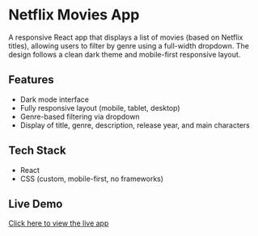 # Netflix Movies App

A responsive React app that displays a list of movies (based on Netflix titles), allowing users to filter by genre using a full-width dropdown. The design follows a clean dark theme and mobile-first responsive layout.

## Features

- Dark mode interface
- Fully responsive layout (mobile, tablet, desktop)
- Genre-based filtering via dropdown
- Display of title, genre, description, release year, and main characters

## Tech Stack

- React
- CSS (custom, mobile-first, no frameworks)

## Live Demo

[Click here to view the live app](https://kf-rt-netflix-blog.vercel.app/)
